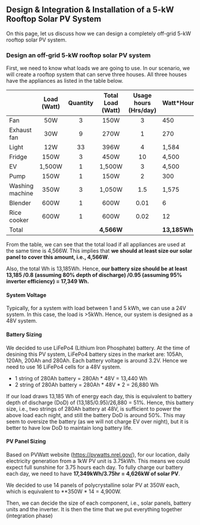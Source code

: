 ## Design & Integration & Installation of a 5-kW Rooftop Solar PV System

On this page, let us discuss how we can design a completely off-grid 5-kW rooftop solar PV system. 

### Design an off-grid 5-kW rooftop solar PV system

First, we need to know what loads we are going to use. In our scenario, we will create a rooftop system that can serve three houses. All three houses have the appliances as listed in the table below.


|                 | Load  (Watt) | Quantity | Total Load  (Watt) | Usage hours  (Hrs/day) | Watt*Hour |
|-----------------|:------------:|:--------:|:------------------:|:----------------------:|-----------|
| Fan             |      50W     |     3    |        150W        |            3           |    450    |
| Exhaust fan     |      30W     |     9    |        270W        |            1           |    270    |
| Light           |      12W     |    33    |        396W        |            4           |   1,584   |
| Fridge          |     150W     |     3    |        450W        |           10           |   4,500   |
| EV              |    1,500W    |     1    |       1,500W       |            3           |   4,500   |
| Pump            |     150W     |     1    |        150W        |            2           |    300    |
| Washing machine |     350W     |     3    |       1,050W       |           1.5          |   1,575   |
| Blender         |     600W     |     1    |        600W        |          0.01          |     6     |
| Rice cooker     |     600W     |     1    |        600W        |          0.02          |     12    |
| Total           |              |          |     **4,566W**     |                        | **13,185Wh**  |


From the table, we can see that the total load if all appliances are used at the same time is 4,566W. This implies that **we should at least size our solar panel to cover this amount, i.e., 4,566W**.

Also, the total Wh is 13,185Wh. Hence, **our battery size should be at least 13,185 /0.8 (assuming 80% depth of discharge) /0.95 (assuming 95% inverter efficiency) = 17,349 Wh.** 

#### System Voltage

Typically, for a system with load between 1 and 5 kWh, we can use a 24V system. In this case, the load is >5kWh. Hence, our system is designed as a 48V system.

#### Battery Sizing

We decided to use LiFePo4 (Lithium Iron Phosphate) battery. At the time of desining this PV system, LiFePo4 battery sizes in the market are: 105Ah, 120Ah, 200Ah and 280Ah. Each battery voltage is around 3.2V. Hence we need to use 16 LiFePo4 cells for a 48V system.

* 1 string of 280Ah battery = 280Ah * 48V = 13,440 Wh
* 2 string of 280Ah battery = 280Ah * 48V * 2 = 26,880 Wh

If our load draws 13,185 Wh of energy each day, this is equivalent to battery depth of discharge (DoD) of (13,185/0.95)/26,880 = 51%. Hence, this battery size, i.e., two strings of 280Ah battery at 48V, is sufficient to power the above load each night, and still the battery DoD is around 50%. This may seem to oversize the battery (as we will not charge EV over night), but it is better to have low DoD to maintain long battery life.

#### PV Panel Sizing

Based on PVWatt website (https://pvwatts.nrel.gov/), for our location, daily electricity generation from a 1kW PV unit is 3.75kWh.  This means we could expect full sunshine for 3.75 hours each day. To fully charge our battery each day, we need to have **17,349kWh/3.75hr = 4,626kW of solar PV**. 

We decided to use 14 panels of polycrystalline solar PV at 350W each, which is equivalent to **350W * 14 = 4,900W.



Then, we can decide the size of each component, i.e., solar panels, battery units and the inverter. It is then the time that we put everything together (integration phase)

